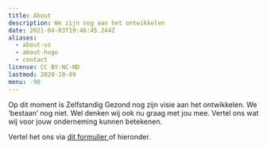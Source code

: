 ```yaml
---
title: About
description: We zijn nog aan het ontwikkelen
date: 2021-04-03T19:46:45.244Z
aliases:
  - about-us
  - about-hugo
  - contact
license: CC BY-NC-ND
lastmod: 2020-10-09
menu: -90
---
```



Op dit moment is Zelfstandig Gezond nog zijn visie aan het ontwikkelen. We ‘bestaan’ nog niet. Wel denken wij ook nu graag met jou mee. Vertel ons wat wij voor jouw onderneming kunnen betekenen.

Vertel het ons via [dit formulier ](https://docs.google.com/forms/d/e/1FAIpQLSdUqsaQJmRDSYaUDRcHg7OKOEUT5S1DTHh6Xo2SunUeMGrbHg/viewform?usp=sf_link "Link naar google formulier")of hieronder.